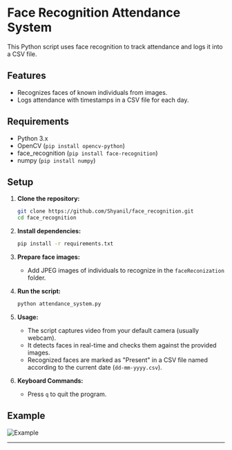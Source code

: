 
# Face Recognition Attendance System

This Python script uses face recognition to track attendance and logs it into a CSV file.

## Features

- Recognizes faces of known individuals from images.
- Logs attendance with timestamps in a CSV file for each day.

## Requirements

- Python 3.x
- OpenCV (`pip install opencv-python`)
- face_recognition (`pip install face-recognition`)
- numpy (`pip install numpy`)

## Setup

1. **Clone the repository:**
   ```bash
   git clone https://github.com/Shyanil/face_recognition.git
   cd face_recognition
   ```

2. **Install dependencies:**
   ```bash
   pip install -r requirements.txt
   ```

3. **Prepare face images:**
   - Add JPEG images of individuals to recognize in the `faceReconization` folder.

4. **Run the script:**
   ```bash
   python attendance_system.py
   ```

5. **Usage:**
   - The script captures video from your default camera (usually webcam).
   - It detects faces in real-time and checks them against the provided images.
   - Recognized faces are marked as "Present" in a CSV file named according to the current date (`dd-mm-yyyy.csv`).

6. **Keyboard Commands:**
   - Press `q` to quit the program.

## Example

![Example](example.gif)


---

